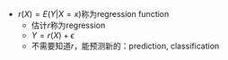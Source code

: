 - $r(X)=E(Y|X=x)$称为regression function
  - 估计$r$称为regression
  - $Y=r(X)+\epsilon$
  - 不需要知道$r$，能预测新的：prediction, classification